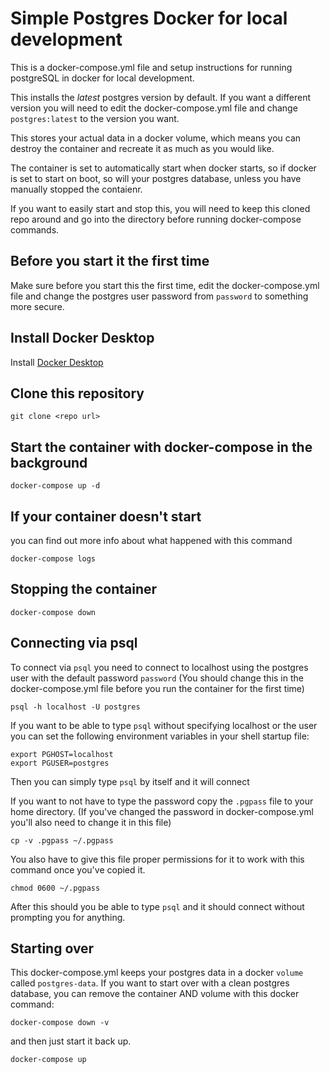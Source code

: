 # Simple Postgres Docker for local development

This is a docker-compose.yml file and setup instructions for running
postgreSQL in docker for local development.

This installs the _latest_ postgres version by default. If you want a different
version you will need to edit the docker-compose.yml file and change `postgres:latest`
to the version you want.

This stores your actual data in a docker volume, which means you can destroy
the container and recreate it as much as you would like.

The container is set to automatically start when docker starts, so if docker is
set to start on boot, so will your postgres database, unless you have manually
stopped the contaienr.

If you want to easily start and stop this, you will need to keep this cloned repo
around and go into the directory before running docker-compose commands.

## Before you start it the first time

Make sure before you start this the first time, edit the docker-compose.yml file
and change the postgres user password from `password` to something more secure.

## Install Docker Desktop

Install [Docker Desktop](https://www.docker.com/products/docker-desktop)

## Clone this repository

`git clone <repo url>`

## Start the container with docker-compose in the background

```shell
docker-compose up -d
```

## If your container doesn't start

you can find out more info about what happened with this command

```shell
docker-compose logs
```

## Stopping the container

```shell
docker-compose down
```

## Connecting via psql

To connect via `psql` you need to connect to localhost using
the postgres user with the default password `password`
(You should change this in the docker-compose.yml file before you run the container for the first time)

```shell
psql -h localhost -U postgres
```

If you want to be able to type `psql` without specifying localhost or the user you can set the following environment variables in your shell startup file:

```shell
export PGHOST=localhost
export PGUSER=postgres
```

Then you can simply type `psql` by itself and it will connect

If you want to not have to type the password copy the `.pgpass` file to your home directory.
(If you've changed the password in docker-compose.yml you'll also need to change it in this file)

```shell
cp -v .pgpass ~/.pgpass
```

You also have to give this file proper permissions for it to work with this command once you've copied it.

```shell
chmod 0600 ~/.pgpass
```

After this should you be able to type `psql` and it should connect without prompting you for anything.

## Starting over

This docker-compose.yml keeps your postgres data in a docker `volume` called `postgres-data`. If you want to start over with a clean postgres database, you can remove the container AND volume with this docker command:

```shell
docker-compose down -v
```

and then just start it back up.

```shell
docker-compose up
```
